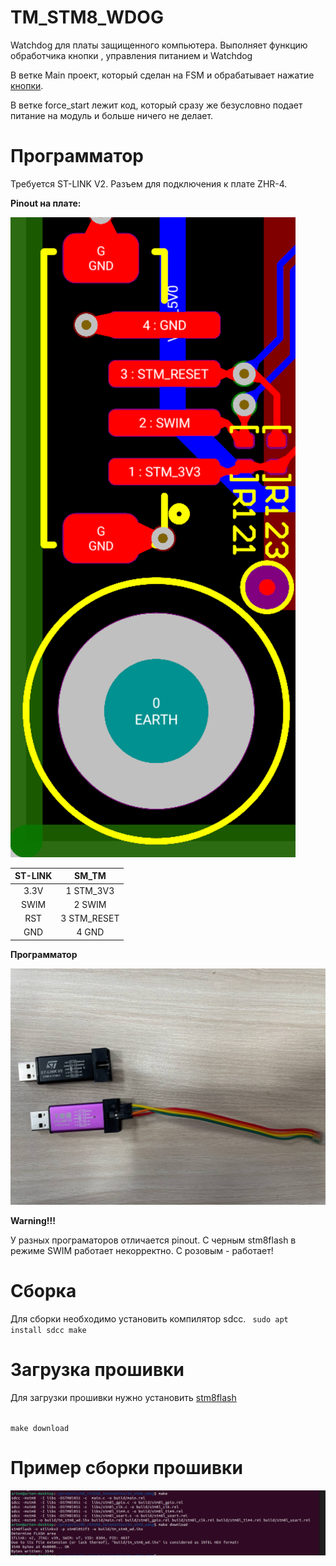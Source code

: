 # TM_STM8_WDOG

Watchdog для платы защищенного компьютера. Выполняет функцию обработчика кнопки , управления питанием и Watchdog

В ветке Main проект, который сделан на FSM и обрабатывает нажатие [кнопки](./doc/button.MOV).

В ветке force_start лежит код, который сразу же безусловно подает питание на модуль и больше ничего не делает.

# Программатор
Требуется ST-LINK V2. Разъем для подключения к плате ZHR-4. 

**Pinout на плате:**

![pinout](./doc/pinout.png)

| ST-LINK | SM_TM    |
| :---:   | :---: |
| 3.3V   | 1 STM_3V3  |
| SWIM   | 2 SWIM  |
| RST    | 3 STM_RESET  |
| GND    | 4 GND  |

**Программатор**

![programmer](./doc/programmer.jpg)

**Warning!!!**

У разных програматоров отличается pinout. С черным stm8flash в режиме SWIM работает некорректно. C розовым - работает!

# Сборка

Для сборки необходимо установить компилятор sdcc.
<code>
sudo apt install sdcc
make
</code>
# Загрузка прошивки
Для загрузки прошивки нужно установить [stm8flash](https://github.com/vdudouyt/stm8flash)

<code>
make download
</code>

# Пример сборки прошивки

![flash](./doc/flash.png)

